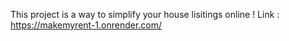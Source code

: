 This project is a way to simplify your house lisitings online !
Link : https://makemyrent-1.onrender.com/
